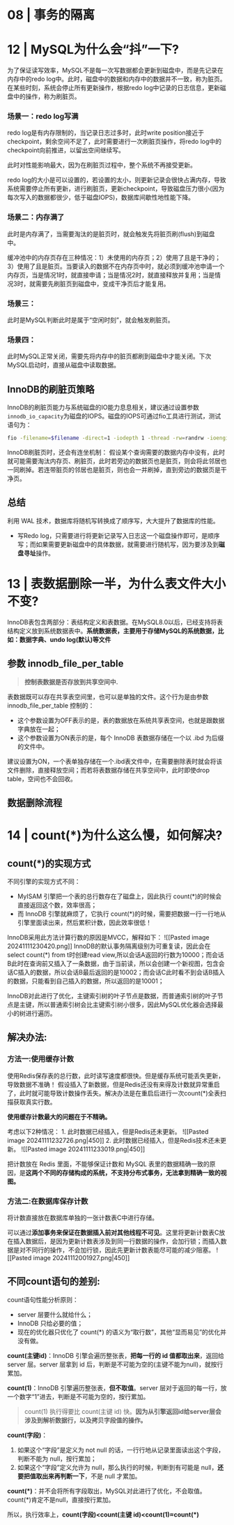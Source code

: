 
# 08 | 事务的隔离


# 12 | MySQL为什么会“抖”一下?
为了保证读写效率，MySQL不是每一次写数据都会更新到磁盘中，而是先记录在内存中的redo log中。此时，磁盘中的数据和内存中的数据并不一致，称为脏页。在某些时刻，系统会停止所有更新操作，根据redo log中记录的日志信息，更新磁盘中的操作，称为刷脏页。


### 场景一：redo log写满
redo log是有内存限制的，当记录日志过多时，此时write position接近于checkpoint，剩余空间不足了，此时需要进行一次刷脏页操作，将redo log中的checkpoint向前推进，以留出空间继续写。

此时对性能影响最大，因为在刷脏页过程中，整个系统不再接受更新。

redo log的大小是可以设置的，若设置的太小，则更新记录会很快占满内存，导致系统需要停止所有更新，进行刷脏页，更新checkpoint，导致磁盘压力很小(因为每次写入的数据都很少，低于磁盘IOPS)，数据库间歇性地性能下降。
### 场景二：内存满了
此时是内存满了，当需要淘汰的是脏页时，就会触发先将脏页刷(flush)到磁盘中。

缓冲池中的内存页存在三种情况：1）未使用的内存页；2）使用了且是干净的；3）使用了且是脏页。当要读入的数据不在内存页中时，就必须到缓冲池申请一个内存页，当是情况1时，就直接申请；当是情况2时，就直接释放并复用；当是情况3时，就需要先刷脏页到磁盘中，变成干净页后才能复用。

### 场景三：
此时是MySQL判断此时是属于“空闲时刻”，就会触发刷脏页。

### 场景四：
此时MySQL正常关闭，需要先将内存中的脏页都刷到磁盘中才能关闭。下次MySQL启动时，直接从磁盘中读取数据。

## InnoDB的刷脏页策略
InnoDB的刷脏页能力与系统磁盘的IO能力息息相关，建议通过设置参数`innodb_io_capacity`为磁盘的IOPS。磁盘的IOPS可通过fio工具进行测试，测试语句为：
```bash
fio -filename=$filename -direct=1 -iodepth 1 -thread -rw=randrw -ioengine=psync -bs=16k -size=500M -numjobs=10 -runtime=10 -group_reporting -name=mytest 
```

InnoDB刷脏页时，还会有连坐机制：
假设某个查询需要的数据内存中没有，此时就可能需要淘汰内存页、刷脏页，此时若旁边的数据页也是脏页，则会将此邻居也一同刷掉。若连带脏页的邻居也是脏页，则也会一并刷掉，直到旁边的数据页是干净页。

## 总结
利用 WAL 技术，数据库将随机写转换成了顺序写，大大提升了数据库的性能。
- 写Redo log，只需要进行将更新记录写入日志这一个磁盘操作即可，是顺序写；而如果需要更新磁盘中的具体数据，就需要进行随机写，因为要涉及到**磁盘寻址**操作。

# 13 | 表数据删除一半，为什么表文件大小不变?
InnoDB表包含两部分：表结构定义和表数据。在MySQL8.0以后，已经支持将表结构定义放到系统数据表中。**系统数据表，主要用于存储MySQL的系统数据，比如：数据字典、undo log(默认)等文件**

## 参数 innodb_file_per_table
>**控制表数据是否存放到共享空间中.**

表数据既可以存在共享表空间里，也可以是单独的文件。这个行为是由参数 innodb_file_per_table 控制的：
- 这个参数设置为OFF表示的是，表的数据放在系统共享表空间，也就是跟数据字典放在一起；
- 这个参数设置为ON表示的是，每个 InnoDB 表数据存储在一个以 .ibd 为后缀的文件中。

建议设置为ON，一个表单独存储在一个.ibd表文件中，在需要删除表时就会将该文件删除，直接释放空间；而若将表数据存储在共享空间中，此时即使drop table，空间也不会回收。

## 数据删除流程


# 14 | count(\*)为什么这么慢，如何解决?

## count(\*)的实现方式
不同引擎的实现方式不同：
- MyISAM 引擎把一个表的总行数存在了磁盘上，因此执行 count(\*)的时候会直接返回这个数，效率很高；
- 而 InnoDB 引擎就麻烦了，它执行 count(\*)的时候，需要把数据一行一行地从引擎里面读出来，然后累积计数，因此效率很低！

InnoDB采用此方法计算行数的原因是MVCC，解释如下：
![[Pasted image 20241111230420.png]]
InnoDB的默认事务隔离级别为可重复读，因此会在select count(\*) from t时创建read view,所以会话A返回的行数为10000；而会话B此时在查询前又插入了一条数据，由于当前读，所以会创建一个新视图，包含会话C插入的数据，所以会话B最后返回的是10002；而会话C此时看不到会话B插入的数据，只能看到自己插入的数据，所以返回的是10001；

InnoDB对此进行了优化，主键索引树的叶子节点是数据，而普通索引树的叶子节点是主键，所以普通索引树会比主键索引树小很多，因此MySQL优化器会选择最小的树进行遍历。

## 解决办法:
### 方法一:使用缓存计数
使用Redis保存表的总行数，此时读写速度都很快。但是缓存系统可能丢失更新，导致数据不准确！
假设插入了新数据，但是Redis还没有来得及计数就异常重启了，此时就可能导致计数操作丢失。解决办法是在重启后进行一次count(\*)全表扫描获取真实行数。

**使用缓存计数最大的问题在于不精确。**

考虑以下2种情况：
	1. 此时数据已经插入，但是Redis还未更新。
	![[Pasted image 20241111232726.png|450]]
	2. 此时数据已经插入，但是Redis技术还未更新。
	   ![[Pasted image 20241111233019.png|450]]

把计数放在 Redis 里面，不能够保证计数和 MySQL 表里的数据精确一致的原因，是**这两个不同的存储构成的系统，不支持分布式事务，无法拿到精确一致的视图。**
### 方法二:在数据库保存计数
将计数直接放在数据库单独的一张计数表C中进行存储。

可以通过**添加事务来保证在数据插入前对其他线程不可见**。这里将更新计数表C放在插入数据后，是因为更新计数表涉及到同一行数据的操作，会加行锁；而插入数据是对不同行的操作，不会加行锁，因此先更新计数表能尽可能的减少阻塞。
![[Pasted image 20241112001927.png|450]]

## 不同count语句的差别:
count语句性能分析原则：
- server 层要什么就给什么；
- InnoDB 只给必要的值；
- 现在的优化器只优化了 count(\*) 的语义为“取行数”，其他“显而易见”的优化并没有做。

**count(主键id)**：InnoDB 引擎会遍历整张表，**把每一行的 id 值都取出来**，返回给server 层。server 层拿到 id 后，判断是不可能为空的(主键不能为null)，就按行累加。

**count(1)**：InnoDB 引擎遍历整张表，**但不取值**。server 层对于返回的每一行，放一个数字“1”进去，判断是不可能为空的，按行累加。

>count(1) 执行得要比 count(主键 id) 快。**因为从引擎返回id给server层会涉及到解析数据行，以及拷贝字段值的操作。**

**count(字段)**：
1. 如果这个“字段”是定义为 not null 的话，一行行地从记录里面读出这个字段，判断不能为 null，按行累加；
2. 如果这个“字段”定义允许为 null，那么执行的时候，判断到有可能是 null，**还要把值取出来再判断一下**，不是 null 才累加。

**count(\*)**：并不会将所有字段取出，MySQL对此进行了优化，不会取值。count(\*)肯定不是null，直接按行累加。

所以，执行效率上，**count(字段)<count(主键 id)<count(1)≈count(\*)**

